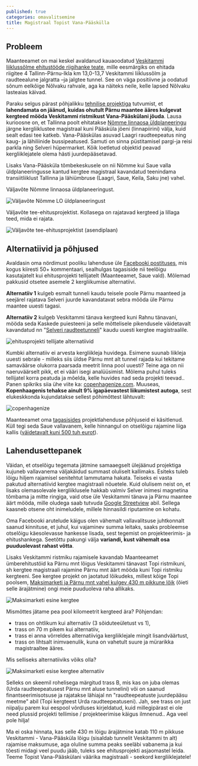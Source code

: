 ```yaml
---
published: true
categories: omavalitsemine
title: Magistraal Topist Vana-Pääskülla
---
```


## Probleem

Maanteeamet on mai keskel avaldanud kauaoodatud [Veskitammi liiklussõlme ehitustööde riigihanke teate](https://riigihanked.riik.ee/register/hange/185849), mille eesmärgiks on ehitada riigitee 4 Tallinn-Pärnu-Ikla km 13,0-13,7 Veskitammi liiklussõlm ja raudteealune jalgratta –ja jalgtee tunnel. See on väga positiivne ja oodatud sõnum eelkõige Nõlvaku rahvale, aga ka näiteks neile, kelle lapsed Nõlvaku lasteaias käivad.

Paraku selgus pärast põhjalikku [tehnilise projektiga](https://www.mnt.ee/et/ehitus/tallinn-parnu-ikla-vana-paaskula-topi-loigu-tehniline-projekt) tutvumist, et **lahendamata on jäänud, kuidas ohutult Pärnu maantee ääres kulgevat kergteed mööda Veskitammi ristmikust Vana-Pääskülani jõuda**. Lausa kurioosne on, et Tallinna poolt ehitatakse [Nõmme linnaosa üldplaneeringu](http://www.tallinn.ee/est/ehitus/Nomme-linnaosa-uldplaneering) järgne kergliiklustee magistraal kuni Pääsküla jõeni (linnapiirini) välja, kuid sealt edasi tee katkeb. Vana-Pääskülas asuvad Laagri raudteepeatus ning kaug- ja lähiliinide bussipeatused. Samuti on sinna püstitamisel pargi-ja reisi parkla ning Selveri hüpermarket. Kõik loetletud objektid peavad kergliiklejatele olema hästi juurdepääsetavad.

Lisaks Vana-Pääsküla tõmbekeskusele on nii Nõmme kui Saue valla üldplaneeringusse kantud kergtee magistraal kavandatud teenindama transiitliiklust Tallinna ja lähiümbruse (Laagri, Saue, Keila, Saku jne) vahel.

Väljavõte Nõmme linnaosa üldplaneeringust.

![Väljavõte Nõmme LO üldplaneeringust](https://cloud.githubusercontent.com/assets/146800/26465226/2301ea10-4193-11e7-8e5b-2208674685cf.jpg)

Väljavõte tee-ehitusprojektist. Kollasega on rajatavad kergteed ja lillaga teed, mida ei rajata.

![Väljavõte tee-ehitusprojektist (asendiplaan)](https://cloud.githubusercontent.com/assets/146800/26465253/379c09b0-4193-11e7-9fcd-25aa5f49095d.png)

## Alternatiivid ja põhjused

Avaldasin oma nördimust pooliku lahenduse üle [Facebooki postituses](https://www.facebook.com/photo.php?fbid=10203119845274279&set=a.1120699834965.14438.1751134117&type=3), mis kogus kiiresti 50+ kommentaari, sealhulgas tagasiside nii teelõigu kasutajatelt kui ehitusprojekti tellijatelt (Maanteeamet, Saue vald). Mõlemad pakkusid otsetee asemele 2 kergliikumise alternatiivi.

**Alternatiiv 1** kulgeb esmalt tunneli kaudu teisele poole Pärnu maanteed ja seejärel rajatava Selveri juurde kavandatavat sebra mööda üle Pärnu maantee uuesti tagasi.

**Alternatiiv 2** kulgeb Veskitammi tänava kergteed kuni Rahnu tänavani, mööda seda Kaskede puiesteeni ja selle mõttelisele pikendusele väidetavalt kavandatud nn "[Selveri raudteetunneli](https://www.facebook.com/photo.php?fbid=10203120884780266&set=a.1120699834965.14438.1751134117&type=3)" kaudu uuesti kergtee magistraalile.

![ehitusprojekti tellijate alternatiivid](https://cloud.githubusercontent.com/assets/146800/26466994/81e606d2-4199-11e7-9c97-2bd5808234a6.png)

Kumbki alternatiiv ei arvesta kergliikleja huvidega. Esimene suunab liikleja uuesti sebrale - milleks siis üldse Pärnu mnt alt tunnel rajada kui tekitame samaväärse olukorra paarsada meetrit linna pool uuesti? Teine aga on nii naeruväärselt pikk, et ei vääri isegi analüüsimist. Mõlema puhul tuleks tellijatel korra peatuda ja mõelda, kelle huvides nad seda projekti teevad.. Panen spikriks siia ühe viite ka: [copenhagenize.com](http://www.copenhagenize.com/). Muuseas, **Kopenhaagenis tehakse ainult 9% igapäevastest liikumistest autoga**, sest elukeskkonda kujundatakse sellest põhimõttest lähtuvalt:

![copenhagenize](https://cloud.githubusercontent.com/assets/146800/26467543/ba037278-419b-11e7-805d-c0fbc75fa59b.jpg)

Maanteeamet oma [tagasisides](https://www.facebook.com/tormi.tabor/posts/10203119857554586?comment_id=10203147513085957) projektlahenduse põhjuseid ei käsitlenud. Küll tegi seda Saue vallavanem, kelle hinnangul on otselõigu rajamine liiga kallis ([väidetavalt kuni 500 tuh eurot](https://www.facebook.com/tormi.tabor/posts/10203119857554586?comment_id=10203120109520885&reply_comment_id=10203124622953718)).

## Lahendusettepanek

Väidan, et otselõigu tegemata jätmine samaaegselt ülejäänud projektiga kujuneb vallavanema väljakäidud summast oluliselt kallimaks. Esiteks tuleb lõigu hiljem rajamisel senitehtut lammutama hakata. Teiseks ei vasta pakutud alternatiivid kergtee magistraali nõuetele. Kuid olulisem neist on, et lisaks olemasolevale kergliiklusele hakkab valmiv Selver inimesi magnetina tõmbama ja mitte ringiga, vaid otse üle Veskitammi tänava ja Pärnu maantee äärt mööda, mille oludega saab tutvuda [Google Streetview](https://www.google.ee/maps/@59.3528543,24.629153,3a,75y,258.66h,86.73t/data=!3m6!1e1!3m4!1s6G5dj0cAVByqPAepNnbbWg!6s%2F%2Fgeo3.ggpht.com%2Fmaps%2Fphotothumb%2Ffd%2Fv1%3Fbpb%3DChAKDnNlYXJjaC5UQUNUSUxFEkAKEglReh0F07-SRhEqv8p_MU9G8BIKDaKHYCMVqhyuDhoSCVMKzGtuIe1GEZ-PeRdbzJYWKgoNoodgIxWqHK4OGgQIVhBW%26gl%3DEE!7i13312!8i6656!6m1!1e1) abil. Sellega kaasneb otsene oht inimeludele, millele hinnasildi riputamine on kohatu.

Oma Facebooki arutelude käigus olen vähemalt vallavalitsuse juhtkonnalt saanud kinnituse, et juhul, kui vajaminev summa leitaks, saaks probleemse otselõigu käesolevasse hankesse lisada, sest tegemist on projekteerimis- ja ehitushankega. Seetõttu pakungi välja **variandi, kust vähemalt osa puuduolevast rahast võtta**.

Lisaks Veskitammi ristmiku rajamisele kavandab Maanteeamet ümberehitustöid ka Pärnu mnt lõigus Veskitammi tänavast Topi ristmikuni, sh kergtee magistraali rajamine Pärnu mnt äärt mööda kuni Topi ristmiku kergteeni. See kergtee projekt on jaotatud lõikudeks, millest kõige Topi poolsem, [Maksimarketi ja Pärnu mnt vahel kulgev 430 m pikkune lõik](https://www.mnt.ee/sites/default/files/construction_files/asendiplaan_jalgimae-top_3.pdf) (õieti selle ärajätmine) ongi meie puuduoleva raha allikaks.

![Maksimarketi esine kergtee](https://cloud.githubusercontent.com/assets/146800/26468852/99971134-41a0-11e7-9c6b-2b544ca9f066.png)

Mismõttes jätame pea pool kilomeetrit kergteed ära? Põhjendan:
- trass on ohtlikum kui alternatiiv (3 sõiduteeületust vs 1),
- trass on 70 m pikem kui alternatiiv,
- trass ei anna võrreldes alternatiiviga kergliiklejale mingit lisandväärtust,
- trass on lihtsalt inimvaenulik, kuna on vahetult suure ja mürarikka magistraaltee ääres.

Mis selliseks alternatiiviks võiks olla?

![Maksimarketi esise kergtee alternatiiv](https://cloud.githubusercontent.com/assets/146800/26470140/42d23e50-41a5-11e7-8d26-05547b5c22ae.png)

Selleks on skeemil rohelisega märgitud trass B, mis kas on juba olemas (Urda raudteepeatusest Pärnu mnt aluse tunnelini) või on saanud finantseerimisotsuse ja rajatakse lähiajal nn "raudteepeatuste juurdepääsu meetme" abil (Topi kergteest Urda raudteepeatuseni). Jah, see trass on just niipalju parem kui eespool võrdluses kirjeldatud, kuid millegipärast ei ole need plussid projekti tellimise / projekteerimise käigus ilmnenud.. Aga veel pole hilja!

Ma ei oska hinnata, kas selle 430 m lõigu ärajätmine katab 110 m pikkuse Veskitammi - Vana-Pääsküla lõigu (sisaldab tunnelit Veskitammi tn alt) rajamise maksumuse, aga oluline summa peaks seeläbi vabanema ja kui tõesti midagi veel puudu jääb, tuleks see ehitusprojekti asjaomastel leida. Teeme Topist Vana-Pääskülani väärika magistraali - seekord kergliiklejatele!
